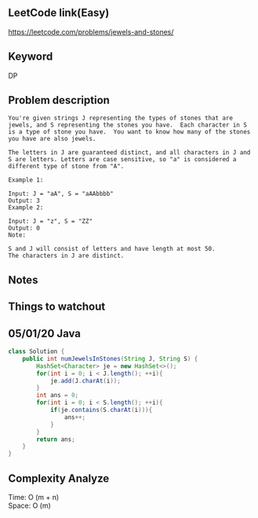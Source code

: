 ## LeetCode link(Easy)
https://leetcode.com/problems/jewels-and-stones/

## Keyword
DP

## Problem description
```
You're given strings J representing the types of stones that are jewels, and S representing the stones you have.  Each character in S is a type of stone you have.  You want to know how many of the stones you have are also jewels.

The letters in J are guaranteed distinct, and all characters in J and S are letters. Letters are case sensitive, so "a" is considered a different type of stone from "A".

Example 1:

Input: J = "aA", S = "aAAbbbb"
Output: 3
Example 2:

Input: J = "z", S = "ZZ"
Output: 0
Note:

S and J will consist of letters and have length at most 50.
The characters in J are distinct.
```



## Notes


## Things to watchout

## 05/01/20 Java

```java
class Solution {
    public int numJewelsInStones(String J, String S) {
        HashSet<Character> je = new HashSet<>();
        for(int i = 0; i < J.length(); ++i){
            je.add(J.charAt(i));
        }
        int ans = 0;
        for(int i = 0; i < S.length(); ++i){
            if(je.contains(S.charAt(i))){
                ans++;
            }
        }
        return ans;
    }
}

```
## Complexity Analyze
Time: O (m + n)      \
Space: O (m)
